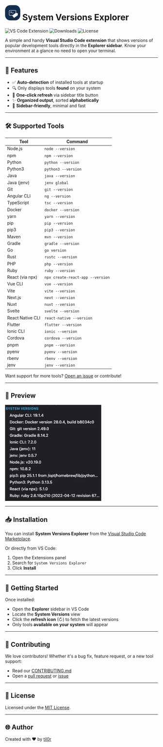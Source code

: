 # <img src="./resources/icon.png" width="50"> System Versions Explorer

![VS Code Extension](https://img.shields.io/visual-studio-marketplace/v/til0r.syv?label=VSCode%20Marketplace)
![Downloads](https://img.shields.io/visual-studio-marketplace/d/til0r.syv?color=blue&label=Downloads)
![License](https://img.shields.io/github/license/til0r/system-versions)

A simple and handy **Visual Studio Code extension** that shows versions of popular development tools directly in the **Explorer sidebar**. Know your environment at a glance no need to open your terminal.

---

## 🚀 Features

- ✅ **Auto-detection** of installed tools at startup
- 🔍 Only displays tools **found** on your system
- 🔄 **One-click refresh** via sidebar title button
- ✨ **Organized output**, sorted **alphabetically**
- 📂 **Sidebar-friendly**, minimal and fast

---

<!-- TOOLS_TABLE_START -->
## 🛠️ Supported Tools

| Tool | Command |
|------|---------|
| Node.js | `node --version` |
| npm | `npm --version` |
| Python | `python --version` |
| Python3 | `python3 --version` |
| Java | `java --version` |
| Java (jenv) | `jenv global` |
| Git | `git --version` |
| Angular CLI | `ng --version` |
| TypeScript | `tsc --version` |
| Docker | `docker --version` |
| yarn | `yarn --version` |
| pip | `pip --version` |
| pip3 | `pip3 --version` |
| Maven | `mvn --version` |
| Gradle | `gradle --version` |
| Go | `go version` |
| Rust | `rustc --version` |
| PHP | `php --version` |
| Ruby | `ruby --version` |
| React (via npx) | `npx create-react-app --version` |
| Vue CLI | `vue --version` |
| Vite | `vite --version` |
| Next.js | `next --version` |
| Nuxt | `nuxt --version` |
| Svelte | `svelte --version` |
| React Native CLI | `react-native --version` |
| Flutter | `flutter --version` |
| Ionic CLI | `ionic --version` |
| Cordova | `cordova --version` |
| pnpm | `pnpm --version` |
| pyenv | `pyenv --version` |
| rbenv | `rbenv --version` |
| jenv | `jenv --version` |
<!-- TOOLS_TABLE_END -->

Want support for more tools? [Open an issue](https://github.com/til0r/system-versions/issues/new) or contribute!

---

## 📸 Preview

![System Versions Sidebar Preview](./resources/readme/system-versions-preview.png)

---

## 📥 Installation

You can install **System Versions Explorer** from the [Visual Studio Code Marketplace](https://marketplace.visualstudio.com/items?itemName=til0r.system-versions).

Or directly from VS Code:

1. Open the Extensions panel
2. Search for `System Versions Explorer`
3. Click **Install**

---

## 🧪 Getting Started

Once installed:

- Open the **Explorer** sidebar in VS Code
- Locate the **System Versions** view
- Click the **refresh icon** (↻) to fetch the latest versions
- Only tools **available on your system** will appear

---

## 🤝 Contributing

We love contributors! Whether it's a bug fix, feature request, or a new tool support:

- Read our [CONTRIBUTING.md](CONTRIBUTING.md)
- Open a [pull request](https://github.com/til0r/system-versions/pulls) or [issue](https://github.com/til0r/system-versions/issues)

---

## 📄 License

Licensed under the [MIT License](LICENSE).

---

## 🌐 Author

Created with ❤️ by [til0r](https://github.com/til0r)
